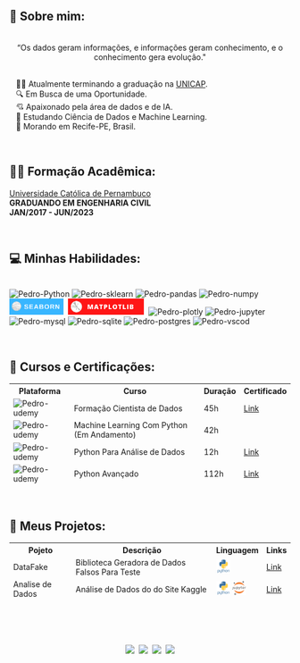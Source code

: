 ## 👾&nbsp;Sobre mim:
<div align="center">
<br/>
“Os dados geram informações, e informações geram conhecimento, e o conhecimento gera evolução."
</div>
<br>

&nbsp;&nbsp;&nbsp;🧑‍💻 Atualmente terminando a graduação na [UNICAP](https://portal.unicap.br/).\
&nbsp;&nbsp;&nbsp;🔍 Em Busca de uma Oportunidade.\
&nbsp;&nbsp;&nbsp;💘 Apaixonado pela área de dados e de IA.\
&nbsp;&nbsp;&nbsp;📘 Estudando Ciência de Dados e Machine Learning.\
&nbsp;&nbsp;&nbsp;🌵 Morando em Recife-PE, Brasil.

<br>

## 👨‍🎓&nbsp;Formação Acadêmica:
[Universidade Católica de Pernambuco](https://portal.unicap.br/)\
<b>GRADUANDO EM ENGENHARIA CIVIL</b>\
<b>JAN/2017 - JUN/2023</b>

<br>

## 💻&nbsp;Minhas Habilidades:
\
<img alt="Pedro-Python" src="https://img.shields.io/badge/Python-14354C?style=for-the-badge&logo=python&logoColor=white">
<img alt="Pedro-sklearn" src="https://img.shields.io/badge/scikit--learn-%23F7931E.svg?style=for-the-badge&logo=scikit-learn&logoColor=white">
<img alt="Pedro-pandas" src="https://img.shields.io/badge/pandas-%23150458.svg?style=for-the-badge&logo=pandas&logoColor=white">
<img alt="Pedro-numpy" src="https://img.shields.io/badge/numpy-%23013243.svg?style=for-the-badge&logo=numpy&logoColor=white">
<img alt="Pedro-seabron" height="29" src="img/seaborn_bdges.png">&nbsp;
<img alt="Pedro-matplotlib" height="29" src="img/Matplotlib.png">&nbsp;
<img alt="Pedro-plotly" src="https://img.shields.io/badge/Plotly-%233F4F75.svg?style=for-the-badge&logo=plotly&logoColor=white">
<img alt="Pedro-jupyter" src="https://img.shields.io/badge/jupyter-%23FA0F00.svg?style=for-the-badge&logo=jupyter&logoColor=white">
<img alt="Pedro-mysql" src="https://img.shields.io/badge/MySQL-00000F?style=for-the-badge&logo=mysql&logoColor=white">
<img alt="Pedro-sqlite" src="https://img.shields.io/badge/SQLite-07405E?style=for-the-badge&logo=sqlite&logoColor=white">
<img alt="Pedro-postgres" src="https://img.shields.io/badge/postgres-%23316192.svg?style=for-the-badge&logo=postgresql&logoColor=white">
<img alt="Pedro-vscod" src="https://img.shields.io/badge/Visual_Studio_Code-0078D4?style=for-the-badge&logo=visual%20studio%20code&logoColor=white">

<br>

## 📘&nbsp;Cursos e Certificações:
 <table align="center">
  <thead>
  <th> Plataforma </th><th> Curso </th><th> Duração </th><th>Certificado</th>
  <tr><td><img alt="Pedro-udemy" height= 22 src="https://img.shields.io/badge/Udemy-A435F0?style=for-the-badge&logo=Udemy&logoColor=white"></td><td>Formação Cientista de Dados</td><td>45h</td><td><a href="https://bit.ly/CertificadoFormacaoCientistaDeDados">Link</a></td></tr>
  <tr><td><img alt="Pedro-udemy" height= 22 src="https://img.shields.io/badge/Udemy-A435F0?style=for-the-badge&logo=Udemy&logoColor=white"></td><td>Machine Learning Com Python (Em Andamento)</td><td>42h</td></tr>
  <tr><td><img alt="Pedro-udemy" height= 22 src="https://img.shields.io/badge/Udemy-A435F0?style=for-the-badge&logo=Udemy&logoColor=white"></td><td>Python Para Análise de Dados</td><td>12h</td><td><a href="https://bit.ly/CertificadoPythonParaAnaliseDeDados">Link</a></td></tr>
  <tr><td><img alt="Pedro-udemy" height= 22 src="https://img.shields.io/badge/Udemy-A435F0?style=for-the-badge&logo=Udemy&logoColor=white"></td><td>Python Avançado</td><td>112h</td><td><a href="https://bit.ly/CertificadoPythonAvançado">Link</a></td></tr>
  </thead>
</table>

<br>


## 📂&nbsp;Meus Projetos:
 <table align="center">
   <thead>
  <th>Pojeto</th><th>Descrição</th><th>Linguagem</th><th>Links</th>
  <tr><td>DataFake</td><td>Biblioteca Geradora de Dados Falsos Para Teste</td><td><img height="25" src="img/python-original-wordmark.svg"></td><td><a href="https://github.com/pedrrocabral/DataFake">Link</a></td></tr>
 <tr><td>Analise de Dados</td><td>Análise de Dados do do Site Kaggle</td><td><img height="25" src="img/python-original-wordmark.svg">&nbsp;<img alt="Pedro-jupyter" src="img/jupyter-original-wordmark.svg" height="25"></td><td><a href="https://github.com/pedrrocabral/Analise-de-dados">Link</a></td></tr>
   </thead>
 </table>
 
 <div align="center">
<br/>
<br/>
<br/>
 
<p align="center">
  <a href="https://api.whatsapp.com/send?phone=5581998854988&text=Oii%20Pedro%2C%20peguei%20seu%20Whatsapp%20no%20Github!" target="_blank"><img src="https://img.shields.io/badge/WhatsApp-25D366?style=for-the-badge&logo=whatsapp&logoColor=white" target="_blank"></a>&nbsp;
  <a href="https://www.instagram.com/pedrrogomes" target="_blank"><img src="https://img.shields.io/badge/-Instagram-%23E4405F?style=for-the-badge&logo=instagram&logoColor=white" target="_blank"></a>&nbsp;
  <a href="https://www.linkedin.com/in/pedrrocabral/" target="_blank"><img src="https://img.shields.io/badge/-LinkedIn-%230077B5?style=for-the-badge&logo=linkedin&logoColor=white" target="_blank"></a>&nbsp;
  <a href = "mailto:pedrogomes3108@hotmail.com"><img src="https://img.shields.io/badge/Microsoft_Outlook-0078D4?style=for-the-badge&logo=microsoft-outlook&logoColor=white"></a>
  </p>

